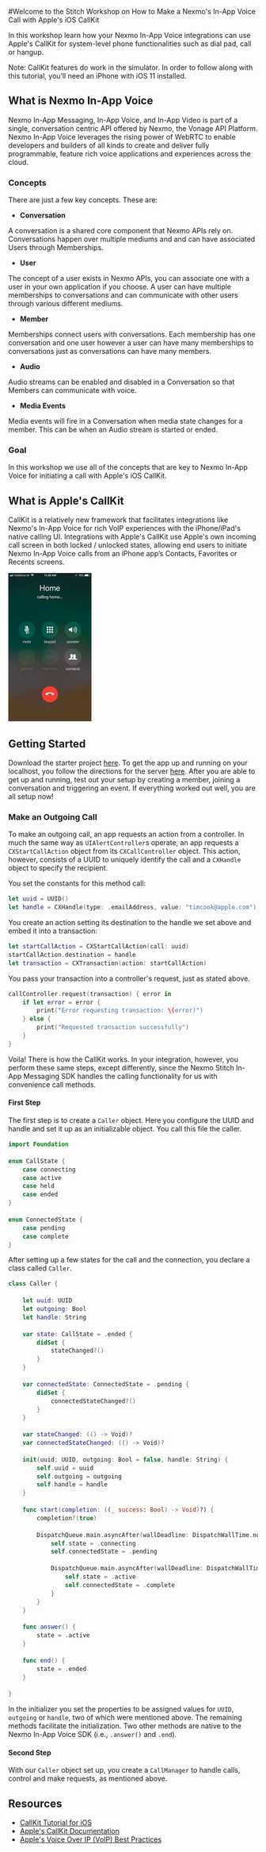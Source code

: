 #Welcome to the Stitch Workshop on How to Make a Nexmo's In-App Voice Call with Apple's iOS CallKit 

In this workshop learn how your Nexmo In-App Voice integrations can use Apple's CallKit for system-level phone functionalities such as dial pad, call or hangup. 

Note: CallKit features do work in the simulator. In order to follow along with this tutorial, you’ll need an iPhone with iOS 11 installed.

## What is Nexmo In-App Voice

Nexmo In-App Messaging, In-App Voice, and In-App Video is part of a single, conversation centric API offered by Nexmo, the Vonage API Platform. Nexmo In-App Voice leverages the rising power of WebRTC to enable developers and builders of all kinds to create and deliver fully programmable, feature rich voice applications and experiences across the cloud. 

### Concepts 

There are just a few key concepts. These are: 

- __Conversation__

A conversation is a shared core component that Nexmo APIs rely on. Conversations happen over multiple mediums and and can have associated Users through Memberships.

- __User__

The concept of a user exists in Nexmo APIs, you can associate one with a user in your own application if you choose. A user can have multiple memberships to conversations and can communicate with other users through various different mediums.

- __Member__

Memberships connect users with conversations. Each membership has one conversation and one user however a user can have many memberships to conversations just as conversations can have many members.

- __Audio__

Audio streams can be enabled and disabled in a Conversation so that Members can communicate with voice.

- __Media Events__

Media events will fire in a Conversation when media state changes for a member. This can be when an Audio stream is started or ended.

### Goal

In this workshop we use all of the concepts that are key to Nexmo In-App Voice for initiating a call with Apple's iOS CallKit.  

## What is Apple's CallKit

CallKit is a relatively new framework that facilitates integrations like Nexmo's In-App Voice for rich VoIP experiences with the iPhone/iPad's native calling UI. Integrations with Apple's CallKit use Apple's own incoming call screen in both locked / unlocked states, allowing end users to initiate Nexmo In-App Voice calls from an iPhone app’s Contacts, Favorites or Recents screens. 

![iOS call screen](assets/callingHome.jpg)


## Getting Started 

Download the starter project [here](). To get the app up and running on your localhost, you follow the directions for the server [here](). After you are able to get up and running, test out your setup by creating a member, joining a conversation and triggering an event. If everything worked out well, you are all setup now! 

### Make an Outgoing Call 

To make an outgoing call, an app requests an action from a controller. In much the same way as `UIAlertController`s operate, an app requests a `CXStartCallAction` object from its `CXCallController` object. This action, however, consists of a UUID to uniquely identify the call and a `CXHandle` object to specify the recipient.

You set the constants for this method call:

```Swift 
let uuid = UUID()
let handle = CXHandle(type: .emailAddress, value: "timcook@apple.com")
```

You create an action setting its destination to the handle we set above and embed it into a transaction: 
 
```Swift
let startCallAction = CXStartCallAction(call: uuid)
startCallAction.destination = handle
let transaction = CXTransaction(action: startCallAction)
```
You pass your transaction into a controller's request, just as stated above. 

```Swift
callController.request(transaction) { error in
    if let error = error {
        print("Error requesting transaction: \(error)")
    } else {
        print("Requested transaction successfully")
    }
}
```
Voila! There is how the CallKit works. In your integration, however, you perform these same steps, except differently, since the Nexmo Stitch In-App Messaging SDK handles the calling functionality for us with convenience call methods. 

#### First Step 

The first step is to create a `Caller` object. Here you configure the UUID and handle and set it up as an initializable object. You call this file the caller. 

```Swift
import Foundation

enum CallState {
    case connecting
    case active
    case held
    case ended
}

enum ConnectedState {
    case pending
    case complete
}
```
After setting up a few states for the call and the connection, you declare a class called `Caller`. 

```Swift
class Caller {
    
    let uuid: UUID
    let outgoing: Bool
    let handle: String
    
    var state: CallState = .ended {
        didSet {
            stateChanged?()
        }
    }
    
    var connectedState: ConnectedState = .pending {
        didSet {
            connectedStateChanged?()
        }
    }
    
    var stateChanged: (() -> Void)?
    var connectedStateChanged: (() -> Void)?
    
    init(uuid: UUID, outgoing: Bool = false, handle: String) {
        self.uuid = uuid
        self.outgoing = outgoing
        self.handle = handle
    }
    
    func start(completion: ((_ success: Bool) -> Void)?) {
        completion?(true)
        
        DispatchQueue.main.asyncAfter(wallDeadline: DispatchWallTime.now() + 3) {
            self.state = .connecting
            self.connectedState = .pending
            
            DispatchQueue.main.asyncAfter(wallDeadline: DispatchWallTime.now() + 1.5) {
                self.state = .active
                self.connectedState = .complete
            }
        }
    }
 
    func answer() {
        state = .active
    }
    
    func end() {
        state = .ended
    }
    
}
```
In the initializer you set the properties to be assigned values for `UUID`, `outgoing` or `handle`, two of which were mentioned above. The remaining methods facilitate the initialization. Two other methods are native to the Nexmo In-App Voice SDK (i.e., `.answer()` and `.end`). 

#### Second Step 

With our `Caller` object set up, you create a `CallManager` to handle calls, control and make requests, as mentioned above.  



## Resources 
- [CallKit Tutorial for iOS](https://www.raywenderlich.com/701-callkit-tutorial-for-ios) 
- [Apple's CallKit Documentation](https://developer.apple.com/documentation/callkit)
- [Apple's Voice Over IP (VoIP) Best Practices](https://developer.apple.com/library/archive/documentation/Performance/Conceptual/EnergyGuide-iOS/OptimizeVoIP.html#//apple_ref/doc/uid/TP40015243-CH30-SW1)


